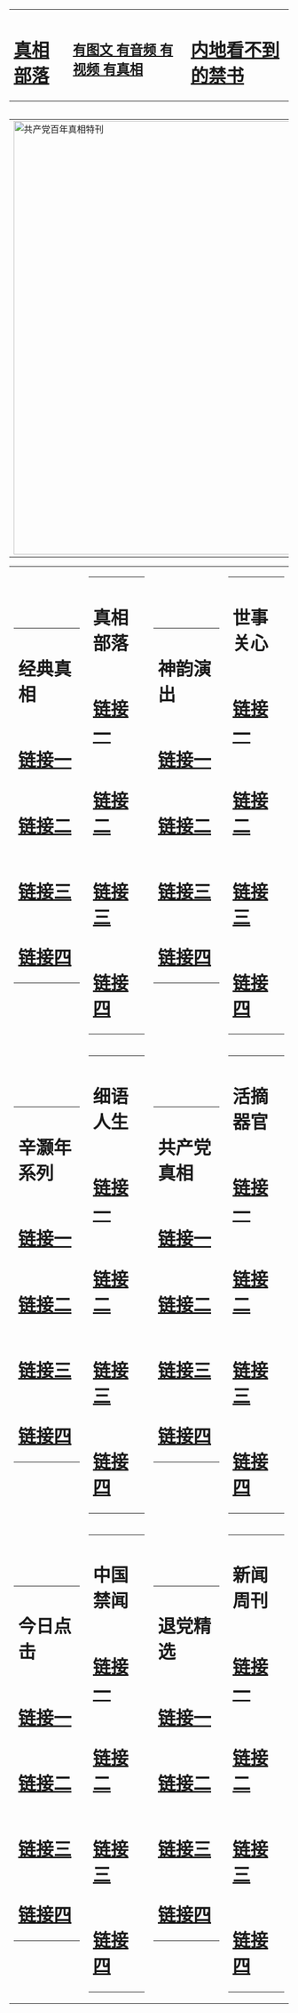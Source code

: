 <table><tr><td><H1><a href="http://t.cn/RXHraMe">真相部落</a></H1></td><td><H2><a href="http://t.cn/RXHr4oH">有图文 有音频 有视频 有真相</a></H2><td><H1><a href="http://t.cn/RXHrSnY"> 内地看不到的禁书</a></H1></td></table><table><table><tr><td><a href="http://t.cn/RXtd4pi"><img src="http://7133.c14.eleadernet.com/zx/bngcd/gcdbnzx.jpg" width="780"  border="0" alt="共产党百年真相特刊"></a></td></tr></table><table><tr><td><table><tr><td ><h1>经典真相</h1></td></tr><tr><td><h1>  <a href="http://t.cn/RXHrGrm" target=_blank>链接一</a>  </h1></td></tr><tr><td><h1>  <a href="http://t.cn/RXHrhix" target=_blank>链接二</a>  </h1></td></tr><tr><td><h1>  <a href="http://t.cn/RXHraXo" target=_blank>链接三</a>  </h1></td></tr><tr><td><h1>  <a href="http://po.st/HqAE6b" target=_blank>链接四</a>  </h1></td></tr></table></td><td><table><tr><td ><h1>真相部落</h1></td></tr><tr><td><h1>  <a href="http://t.cn/RXtdARJ" target=_blank>链接一</a>  </h1></td></tr><tr><td><h1>  <a href="http://t.cn/RXHraR1" target=_blank>链接二</a>  </h1></td></tr><tr><td><h1>  <a href="http://t.cn/RXHrq4p" target=_blank>链接三</a>  </h1></td></tr><tr><td><h1>  <a href="http://po.st/CDYDyq" target=_blank>链接四</a>  </h1></td></tr></table></td><td><table><tr><td ><h1>神韵演出</h1></td></tr><tr><td><h1>  <a href="http://t.cn/RXHrSzD" target=_blank>链接一</a>  </h1></td></tr><tr><td><h1>  <a href="http://t.cn/RXHrS2H" target=_blank>链接二</a>  </h1></td></tr><tr><td><h1>  <a href="http://po.st/wsJbuj" target=_blank>链接三</a>  </h1></td></tr><tr><td><h1>  <a href="http://po.st/mO83zx" target=_blank>链接四</a>  </h1></td></tr></table></td><td><table><tr><td ><h1>世事关心</h1></td></tr><tr><td><h1>  <a href="http://t.cn/RXHBeOB" target=_blank>链接一</a>  </h1></td></tr><tr><td><h1>  <a href="http://t.cn/RXtdLZ9" target=_blank>链接二</a>  </h1></td></tr><tr><td><h1>  <a href="http://po.st/YDVfb8" target=_blank>链接三</a>  </h1></td></tr><tr><td><h1>  <a href="http://po.st/OLHQu2" target=_blank>链接四</a>  </h1></td></tr></table></td></tr><tr><td><table><tr><td ><h1>辛灏年系列</h1></td></tr><tr><td><h1>  <a href="http://t.cn/RXHrSRq" target=_blank>链接一</a>  </h1></td></tr><tr><td><h1>  <a href="http://t.cn/RXHrSus" target=_blank>链接二</a>  </h1></td></tr><tr><td><h1>  <a href="http://po.st/jQJKKp" target=_blank>链接三</a>  </h1></td></tr><tr><td><h1>  <a href="http://t.cn/RXHrovW" target=_blank>链接四</a>  </h1></td></tr></table></td><td><table><tr><td ><h1>细语人生</h1></td></tr><tr><td><h1>  <a href="http://t.cn/RXtdUgC" target=_blank>链接一</a>  </h1></td></tr><tr><td><h1>  <a href="http://t.cn/RXHroU6" target=_blank>链接二</a>  </h1></td></tr><tr><td><h1>  <a href="http://po.st/Ygy7sF" target=_blank>链接三</a>  </h1></td></tr><tr><td><h1>  <a href="http://t.cn/RXHroiL" target=_blank>链接四</a>  </h1></td></tr></table></td><td><table><tr><td ><h1>共产党真相</h1></td></tr><tr><td><h1>  <a href="http://t.cn/RXtd4pi" target=_blank>链接一</a>  </h1></td></tr><tr><td><h1>  <a href="http://t.cn/RXHro0y" target=_blank>链接二</a>  </h1></td></tr><tr><td><h1>  <a href="http://po.st/YcXyeL" target=_blank>链接三</a>  </h1></td></tr><tr><td><h1>  <a href="http://t.cn/RXHronw" target=_blank>链接四</a>  </h1></td></tr></table></td><td><table><tr><td ><h1>活摘器官</h1></td></tr><tr><td><h1>  <a href="http://t.cn/RXHrodu" target=_blank>链接一</a>  </h1></td></tr><tr><td><h1>  <a href="http://t.cn/RXHroeu" target=_blank>链接二</a>  </h1></td></tr><tr><td><h1>  <a href="http://po.st/I992Km" target=_blank>链接三</a>  </h1></td></tr><tr><td><h1>  <a href="http://t.cn/RXHr6qx" target=_blank>链接四</a>  </h1></td></tr></table></td></tr><tr><td><table><tr><td ><h1>今日点击</h1></td></tr><tr><td><h1>  <a href="http://t.cn/RXHrKq7" target=_blank>链接一</a>  </h1></td></tr><tr><td><h1>  <a href="http://t.cn/RXHrKtc" target=_blank>链接二</a>  </h1></td></tr><tr><td><h1>  <a href="http://po.st/EJ3OYP" target=_blank>链接三</a>  </h1></td></tr><tr><td><h1>  <a href="http://t.cn/RXHrKSk" target=_blank>链接四</a>  </h1></td></tr></table></td><td><table><tr><td ><h1>中国禁闻</h1></td></tr><tr><td><h1>  <a href="http://t.cn/RXHrKWn" target=_blank>链接一</a>  </h1></td></tr><tr><td><h1>  <a href="http://t.cn/RXHrKFr" target=_blank>链接二</a>  </h1></td></tr><tr><td><h1>  <a href="http://po.st/qr13cI" target=_blank>链接三</a>  </h1></td></tr><tr><td><h1>  <a href="http://t.cn/RXHr9b5" target=_blank>链接四</a>  </h1></td></tr></table></td><td><table><tr><td ><h1>退党精选</h1></td></tr><tr><td><h1>  <a href="http://t.cn/RXHr9fF" target=_blank>链接一</a>  </h1></td></tr><tr><td><h1>  <a href="http://t.cn/RXHr9Mm" target=_blank>链接二</a>  </h1></td></tr><tr><td><h1>  <a href="http://po.st/4GbYWo" target=_blank>链接三</a>  </h1></td></tr><tr><td><h1>  <a href="http://t.cn/RXHr9NE" target=_blank>链接四</a>  </h1></td></tr></table></td><td><table><tr><td ><h1>新闻周刊</h1></td></tr><tr><td><h1>  <a href="http://t.cn/RXHr9Hd" target=_blank>链接一</a>  </h1></td></tr><tr><td><h1>  <a href="http://t.cn/RXHr9RK" target=_blank>链接二</a>  </h1></td></tr><tr><td><h1>  <a href="http://po.st/1KORTv" target=_blank>链接三</a>  </h1></td></tr><tr><td><h1>  <a href="http://t.cn/RXHr9kS" target=_blank>链接四</a>  </h1></td></tr></table></td></tr></table>
